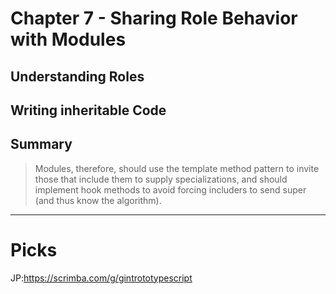 # Chapter 7 - Sharing Role Behavior with Modules

## Understanding Roles

## Writing inheritable Code

## Summary

> Modules, therefore, should use the template method pattern to invite those that include them to supply specializations, and should implement hook methods to avoid forcing includers to send super (and thus know the algorithm).

---

# Picks

JP:https://scrimba.com/g/gintrototypescript
